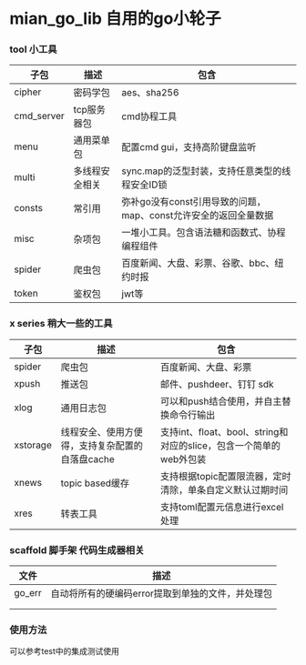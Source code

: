 # mian_go_lib 自用的go小轮子

### tool 小工具

| 子包         | 描述      | 包含                                      |
|------------|---------|-----------------------------------------|
| cipher     | 密码学包    | aes、sha256                              |
| cmd_server | tcp服务器包 | cmd协程工具                                 |
| menu       | 通用菜单包   | 配置cmd gui，支持高阶键盘监听                      |
| multi      | 多线程安全相关 | sync.map的泛型封装，支持任意类型的线程安全ID锁            |
| consts     | 常引用     | 弥补go没有const引用导致的问题，map、const允许安全的返回全量数据 |
| misc       | 杂项包     | 一堆小工具。包含语法糖和函数式、协程编程组件                  |
| spider     | 爬虫包     | 百度新闻、大盘、彩票、谷歌、bbc、纽约时报                  |
| token      | 鉴权包     | jwt等                                    |


### x series 稍大一些的工具

| 子包       | 描述                         | 包含                                             |
|----------|----------------------------|------------------------------------------------|
| spider   | 爬虫包                        | 百度新闻、大盘、彩票                                     |
| xpush    | 推送包                        | 邮件、pushdeer、钉钉 sdk                             |
| xlog     | 通用日志包                      | 可以和push结合使用，并自主替换命令行输出                         |
| xstorage | 线程安全、使用方便得，支持复杂配置的自落盘cache | 支持int、float、bool、string和对应的slice，包含一个简单的web外包装 |
| xnews    | topic based缓存              | 支持根据topic配置限流器，定时清除，单条自定义默认过期时间                |
| xres     | 转表工具                       | 支持toml配置元信息进行excel处理                           |

### scaffold 脚手架 代码生成器相关

| 文件     | 描述                          |
|--------|-----------------------------|
| go_err | 自动将所有的硬编码error提取到单独的文件，并处理包 |
|        |                             |
|        |                             |

### 使用方法

可以参考test中的集成测试使用
